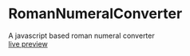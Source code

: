 # RomanNumeralConverter
A javascript based roman numeral converter <br>
<a href="https://sanimatie.github.io/RomanNumeralConverter/">live preview</a>
